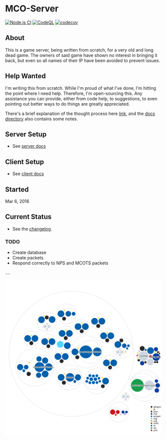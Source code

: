# MCO-Server

[![Node.js CI](https://github.com/drazisil/mco-server/actions/workflows/node.yml/badge.svg?branch=main)](https://github.com/drazisil/mco-server/actions/workflows/node.yml) [![CodeQL](https://github.com/drazisil/mco-server/actions/workflows/codeql-analysis.yml/badge.svg)](https://github.com/drazisil/mco-server/actions/workflows/codeql-analysis.yml?branch=main) [![codecov](https://codecov.io/gh/drazisil/mco-server/branch/main/graph/badge.svg)](https://codecov.io/gh/drazisil/mco-server)

## About

This is a game server, being written from scratch, for a very old and long dead game. The owners of said game have shown no interest in bringing it back, but even so all names of their IP have been avoided to prevent issues.

## Help Wanted

I'm writing this from scratch. While I'm proud of what I've done, I'm hitting the point where I need help. Therefore, I'm open-sourcing this. Any assistance you can provide, either from code help, to suggestions, to even pointing out better ways to do things are greatly appreciated.

There's a brief explanation of the thought process here [link](https://github.com/drazisil/mco-server/issues/164), and the [docs directory](./docs/) also contains some notes.

## Server Setup

- See [server docs](./docs/server.md)

## Client Setup

- See [client docs](./docs/client.md)

## Started

Mar 6, 2016

## Current Status

- See the [changelog](./CHANGELOG.md).

### TODO

- Create database
- Create packets
- Respond correctly to NPS and MCOTS packets

....

![Visualization of the codebase](./diagram.svg)
